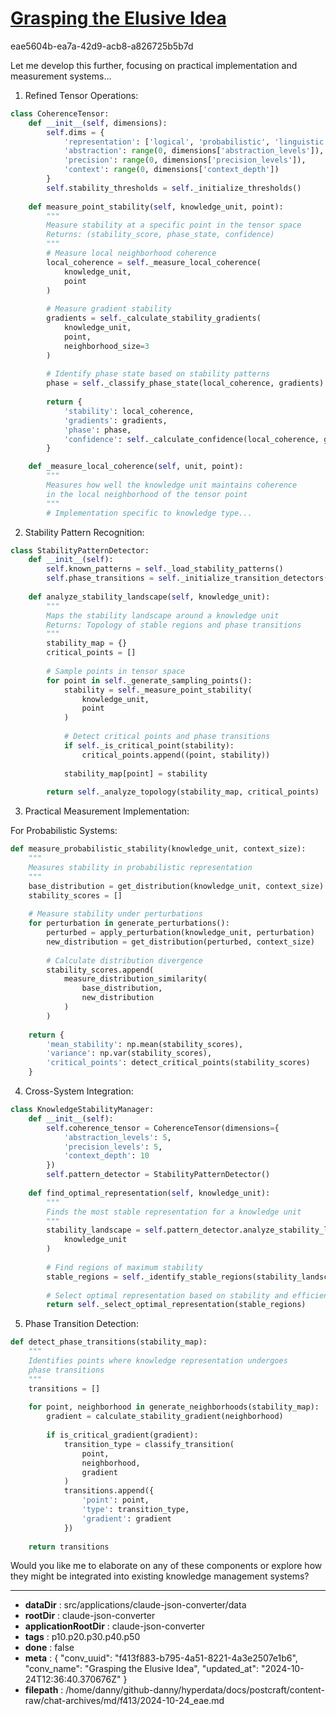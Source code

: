 # [Grasping the Elusive Idea](https://claude.ai/chat/f413f883-b795-4a51-8221-4a3e2507e1b6)

eae5604b-ea7a-42d9-acb8-a826725b5b7d

 Let me develop this further, focusing on practical implementation and measurement systems...

1. Refined Tensor Operations:

```python
class CoherenceTensor:
    def __init__(self, dimensions):
        self.dims = {
            'representation': ['logical', 'probabilistic', 'linguistic'],
            'abstraction': range(0, dimensions['abstraction_levels']),
            'precision': range(0, dimensions['precision_levels']),
            'context': range(0, dimensions['context_depth'])
        }
        self.stability_thresholds = self._initialize_thresholds()
        
    def measure_point_stability(self, knowledge_unit, point):
        """
        Measure stability at a specific point in the tensor space
        Returns: (stability_score, phase_state, confidence)
        """
        # Measure local neighborhood coherence
        local_coherence = self._measure_local_coherence(
            knowledge_unit, 
            point
        )
        
        # Measure gradient stability
        gradients = self._calculate_stability_gradients(
            knowledge_unit,
            point,
            neighborhood_size=3
        )
        
        # Identify phase state based on stability patterns
        phase = self._classify_phase_state(local_coherence, gradients)
        
        return {
            'stability': local_coherence,
            'gradients': gradients,
            'phase': phase,
            'confidence': self._calculate_confidence(local_coherence, gradients)
        }

    def _measure_local_coherence(self, unit, point):
        """
        Measures how well the knowledge unit maintains coherence
        in the local neighborhood of the tensor point
        """
        # Implementation specific to knowledge type...
```

2. Stability Pattern Recognition:

```python
class StabilityPatternDetector:
    def __init__(self):
        self.known_patterns = self._load_stability_patterns()
        self.phase_transitions = self._initialize_transition_detectors()
    
    def analyze_stability_landscape(self, knowledge_unit):
        """
        Maps the stability landscape around a knowledge unit
        Returns: Topology of stable regions and phase transitions
        """
        stability_map = {}
        critical_points = []
        
        # Sample points in tensor space
        for point in self._generate_sampling_points():
            stability = self._measure_point_stability(
                knowledge_unit, 
                point
            )
            
            # Detect critical points and phase transitions
            if self._is_critical_point(stability):
                critical_points.append((point, stability))
                
            stability_map[point] = stability
            
        return self._analyze_topology(stability_map, critical_points)
```

3. Practical Measurement Implementation:

For Probabilistic Systems:
```python
def measure_probabilistic_stability(knowledge_unit, context_size):
    """
    Measures stability in probabilistic representation
    """
    base_distribution = get_distribution(knowledge_unit, context_size)
    stability_scores = []
    
    # Measure stability under perturbations
    for perturbation in generate_perturbations():
        perturbed = apply_perturbation(knowledge_unit, perturbation)
        new_distribution = get_distribution(perturbed, context_size)
        
        # Calculate distribution divergence
        stability_scores.append(
            measure_distribution_similarity(
                base_distribution, 
                new_distribution
            )
        )
    
    return {
        'mean_stability': np.mean(stability_scores),
        'variance': np.var(stability_scores),
        'critical_points': detect_critical_points(stability_scores)
    }
```

4. Cross-System Integration:

```python
class KnowledgeStabilityManager:
    def __init__(self):
        self.coherence_tensor = CoherenceTensor(dimensions={
            'abstraction_levels': 5,
            'precision_levels': 5,
            'context_depth': 10
        })
        self.pattern_detector = StabilityPatternDetector()
        
    def find_optimal_representation(self, knowledge_unit):
        """
        Finds the most stable representation for a knowledge unit
        """
        stability_landscape = self.pattern_detector.analyze_stability_landscape(
            knowledge_unit
        )
        
        # Find regions of maximum stability
        stable_regions = self._identify_stable_regions(stability_landscape)
        
        # Select optimal representation based on stability and efficiency
        return self._select_optimal_representation(stable_regions)
```

5. Phase Transition Detection:

```python
def detect_phase_transitions(stability_map):
    """
    Identifies points where knowledge representation undergoes
    phase transitions
    """
    transitions = []
    
    for point, neighborhood in generate_neighborhoods(stability_map):
        gradient = calculate_stability_gradient(neighborhood)
        
        if is_critical_gradient(gradient):
            transition_type = classify_transition(
                point, 
                neighborhood, 
                gradient
            )
            transitions.append({
                'point': point,
                'type': transition_type,
                'gradient': gradient
            })
    
    return transitions
```

Would you like me to elaborate on any of these components or explore how they might be integrated into existing knowledge management systems?

---

* **dataDir** : src/applications/claude-json-converter/data
* **rootDir** : claude-json-converter
* **applicationRootDir** : claude-json-converter
* **tags** : p10.p20.p30.p40.p50
* **done** : false
* **meta** : {
  "conv_uuid": "f413f883-b795-4a51-8221-4a3e2507e1b6",
  "conv_name": "Grasping the Elusive Idea",
  "updated_at": "2024-10-24T12:36:40.370676Z"
}
* **filepath** : /home/danny/github-danny/hyperdata/docs/postcraft/content-raw/chat-archives/md/f413/2024-10-24_eae.md